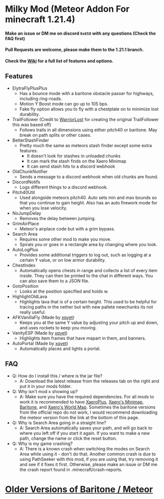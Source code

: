 # Milky Mod (Meteor Addon For minecraft 1.21.4)
#### Make an issue or DM me on discord `0x658` with any questions (Check the FAQ first)
#### Pull Requests are welcome, please make them to the 1.21.1 branch.
#### Check the [Wiki](https://github.com/miles352/meteor-stashhunting-addon/wiki) for a full list of features and options.
## Features
- ElytraFlyPlusPlus
  - Has a bounce mode with a baritone obstacle passer for highways, including ring-roads.
  - Motion Y Boost mode can go up to 105 bps.
  - Fake fly option allows you to fly with a chestplate on to minimize lost durability.
- TrailFollower (Credit to [WarriorLost](https://github.com/warriorlost) for creating the original TrailFollower this was based off)
  - Follows trails in all dimensions using either pitch40 or baritone. May break on path splits or other cases.
- BetterStashFinder
  - Pretty much the same as meteors stash finder except some extra features:
    - It doesn't look for stashes in unloaded chunks
    - It can mark the stash finds on the Xaero Minimap
    - It can send stash hits to a discord webhook
- OldChunkNotifier
  - Sends a message to a discord webhook when old chunks are found.
- DiscordNotifs
  - Logs different things to a discord webhook.
- Pitch40Util
  - Used alongside meteors pitch40. Auto sets min and max bounds so that you continue to gain height. Also has an auto firework mode for when you lose velocity.
- NoJumpDelay
  - Removes the delay between jumping.
- GrimAirPlace
  - Meteor's airplace code but with a grim bypass.
- Search Area
  - Requires some other mod to make you move.
  - Spirals you or goes in a rectangle area by changing where you look.
- AutoLogPlus
  - Provides some additional triggers to log out, such as logging at a certain Y value, or on low armor durability.
- ChestIndex
  - Automatically opens chests in range and collects a list of every item inside. They can then be printed to the chat in different ways. You can also save them to a JSON file.
- GotoPosition
  - Looks at the position specified and holds w.
- HighlightOldLava
  - Highlights lava that is of a certain height. This used to be helpful for tracing paths in the nether but with new pallete newchunks its not really useful.
- AFKVanillaFly (Made by [xqyet](https://github.com/xqyet))
  - Keeps you at the same Y value by adjusting your pitch up and down, and uses rockets to keep you moving.
- VanityESP (Made by [xqyet](https://github.com/xqyet))
  - Highlights item frames that have mapart in them, and banners.
- AutoPortal (Made by [xqyet](https://github.com/xqyet))
  - Automatically places and lights a portal.

## FAQ
- Q: How do I install this / where is the jar file?
  - A: Download the latest release from the releases tab on the right and put it in your mods folder.
- Q: Why isn't mod x showing up?
  - A: Make sure you have the required dependencies. For all mods to work it is recommended to have [XaeroPlus](https://github.com/rfresh2/XaeroPlus), [Xaero's Minimap](https://modrinth.com/mod/xaeros-minimap), [Baritone](https://github.com/cabaletta/baritone), and [Xaero's World Map](https://modrinth.com/mod/xaeros-world-map). Sometimes the baritone versions from the official repo do not work, I would recommend downloading the meteor version from the link at the bottom of this page.
- Q: Why is Search Area going in a straight line?
  - A: Search Area automatically saves your path, and will go back to where you left off if you start it again. If you want to make a new path, change the name or click the reset button.
- Q: Why is my game crashing?
  - A: There is a known crash when switching the modes on Search Area while using it - don't do that. Another common crash is due to using PathSeeker with this mod, if you are using that, try removing it and see if it fixes it first. Otherwise, please make an issue or DM me the crash report found in .minecraft/crash-reports.

# [Older Versions of Baritone / Meteor](https://maven.meteordev.org/#/snapshots/meteordevelopment/)
